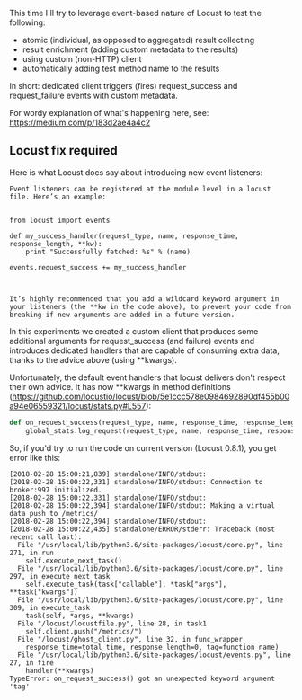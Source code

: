 This time I'll try to leverage event-based nature of Locust to test the following:

* atomic (individual, as opposed to aggregated) result collecting
* result enrichment (adding custom metadata to the results)
* using custom (non-HTTP) client
* automatically adding test method name to the results

In short: dedicated client triggers (fires) request_success and request_failure events with custom metadata.

For wordy explanation of what's happening here, see: https://medium.com/p/183d2ae4a4c2


## Locust fix required
Here is what Locust docs say about introducing new event listeners:

```
Event listeners can be registered at the module level in a locust file. Here’s an example:


from locust import events

def my_success_handler(request_type, name, response_time, response_length, **kw):
    print "Successfully fetched: %s" % (name)

events.request_success += my_success_handler



It’s highly recommended that you add a wildcard keyword argument in your listeners (the **kw in the code above), to prevent your code from breaking if new arguments are added in a future version.
```

In this experiments we created a custom client that produces some additional arguments for request_success (and failure) events
and introduces dedicated handlers that are capable of consuming extra data,  thanks to the advice above (using **kwargs).

Unfortunately, the default event handlers that locust delivers don't respect their own advice.
It has now **kwargs in method definitions (https://github.com/locustio/locust/blob/5e1ccc578e0984692890df455b00a94e06559321/locust/stats.py#L557):

```python
def on_request_success(request_type, name, response_time, response_length):
    global_stats.log_request(request_type, name, response_time, response_length)
```

So, if you'd try to run the code on current version (Locust 0.8.1), you get error like this:


```
[2018-02-28 15:00:21,839] standalone/INFO/stdout:
[2018-02-28 15:00:22,331] standalone/INFO/stdout: Connection to broker:997 initialized.
[2018-02-28 15:00:22,331] standalone/INFO/stdout:
[2018-02-28 15:00:22,394] standalone/INFO/stdout: Making a virtual data push to /metrics/
[2018-02-28 15:00:22,394] standalone/INFO/stdout:
[2018-02-28 15:00:22,435] standalone/ERROR/stderr: Traceback (most recent call last):
  File "/usr/local/lib/python3.6/site-packages/locust/core.py", line 271, in run
    self.execute_next_task()
  File "/usr/local/lib/python3.6/site-packages/locust/core.py", line 297, in execute_next_task
    self.execute_task(task["callable"], *task["args"], **task["kwargs"])
  File "/usr/local/lib/python3.6/site-packages/locust/core.py", line 309, in execute_task
    task(self, *args, **kwargs)
  File "/locust/locustfile.py", line 28, in task1
    self.client.push("/metrics/")
  File "/locust/ghost_client.py", line 32, in func_wrapper
    response_time=total_time, response_length=0, tag=function_name)
  File "/usr/local/lib/python3.6/site-packages/locust/events.py", line 27, in fire
    handler(**kwargs)
TypeError: on_request_success() got an unexpected keyword argument 'tag'

```